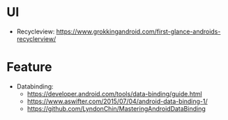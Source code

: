 # UI
* Recycleview: https://www.grokkingandroid.com/first-glance-androids-recyclerview/
# Feature
* Databinding:
  * https://developer.android.com/tools/data-binding/guide.html
  * https://www.aswifter.com/2015/07/04/android-data-binding-1/
  * https://github.com/LyndonChin/MasteringAndroidDataBinding